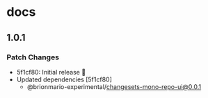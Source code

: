 # docs

## 1.0.1

### Patch Changes

- 5f1cf80: Initial release 🚀
- Updated dependencies [5f1cf80]
  - @brionmario-experimental/changesets-mono-repo-ui@0.0.1
